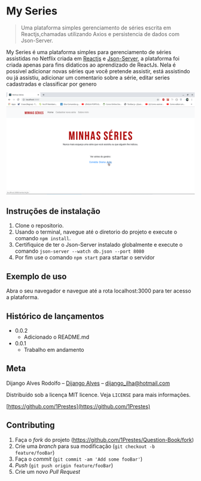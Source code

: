 # My Series
> Uma plataforma simples gerenciamento de séries escrita em Reactjs,chamadas utilizando Axios e persistencia de dados com Json-Server.

My Series é uma plataforma simples para gerenciamento de séries assistidas no Netflix criada em [Reactjs](https://reactjs.org/) e [Json-Server](https://github.com/typicode/json-server), a plataforma foi criada apenas para fins didaticos ao aprendizado de ReactJs.
Nela é possivel adicionar novas séries que você pretende assistir, está assistindo ou já assistiu, adicionar um comentario sobre a série, editar series cadastradas e classificar por genero

![](/public/images/my-series.png)

## Instruções de instalação

1. Clone o repositorio.
2. Usando o terminal, navegue até o diretorio do projeto e execute o comando ```npm install```.
3. Certifiquice de ter o Json-Server instalado globalmente e execute o comando ```json-server --watch db.json --port 8080```
4. Por fim use o comando ```npm start``` para startar o servidor

## Exemplo de uso

Abra o seu navegador e navegue até a rota localhost:3000 para ter acesso a plataforma.


## Histórico de lançamentos

* 0.0.2
    * Adicionado o README.md
* 0.0.1
    * Trabalho em andamento

## Meta

Dijango Alves Rodolfo – [Dijango Alves](https://www.facebook.com/io.kimn) – dijango_ilha@hotmail.com

Distribuído sob a licença MIT licence. Veja `LICENSE` para mais informações.

[https://github.com/1Prestes](https://github.com/1Prestes)

## Contributing

1. Faça o _fork_ do projeto (<https://github.com/1Prestes/Question-Book/fork>)
2. Crie uma _branch_ para sua modificação (`git checkout -b feature/fooBar`)
3. Faça o _commit_ (`git commit -am 'Add some fooBar'`)
4. _Push_ (`git push origin feature/fooBar`)
5. Crie um novo _Pull Request_